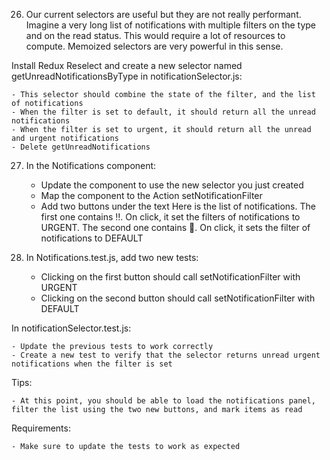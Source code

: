 26. Our current selectors are useful but they are not really performant. Imagine a very long list of notifications with multiple filters on the type and on the read status. This would require a lot of resources to compute. Memoized selectors are very powerful in this sense.

Install Redux Reselect and create a new selector named getUnreadNotificationsByType in notificationSelector.js:

	- This selector should combine the state of the filter, and the list of notifications
	- When the filter is set to default, it should return all the unread notifications
	- When the filter is set to urgent, it should return all the unread and urgent notifications
	- Delete getUnreadNotifications

27. In the Notifications component:

	- Update the component to use the new selector you just created
	- Map the component to the Action setNotificationFilter
	- Add two buttons under the text Here is the list of notifications. The first one contains ‼️. On click, it set the filters of notifications to URGENT. The second one contains 💠. On click, it sets the filter of notifications to DEFAULT

28. In Notifications.test.js, add two new tests:

	- Clicking on the first button should call setNotificationFilter with URGENT
	- Clicking on the second button should call setNotificationFilter with DEFAULT

In notificationSelector.test.js:

	- Update the previous tests to work correctly
	- Create a new test to verify that the selector returns unread urgent notifications when the filter is set

Tips:

	- At this point, you should be able to load the notifications panel, filter the list using the two new buttons, and mark items as read

Requirements:

	- Make sure to update the tests to work as expected

